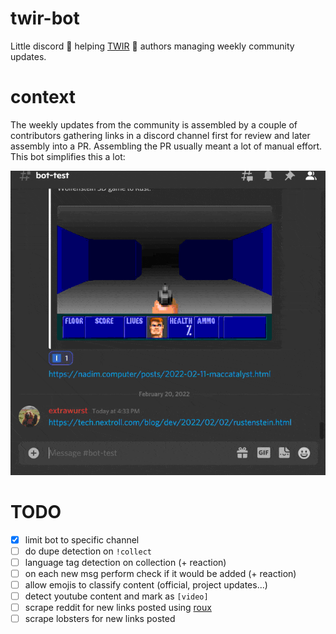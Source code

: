 # twir-bot
Little discord 🤖 helping [TWIR](https://github.com/rust-lang/this-week-in-rust) 🦀 authors managing weekly community updates.

# context
The weekly updates from the community is assembled by a couple of contributors gathering links in a discord channel first for review and later assembly into a PR. Assembling the PR usually meant a lot of manual effort. This bot simplifies this a lot:

![demo](demo.gif)

# TODO
* [x] limit bot to specific channel
* [ ] do dupe detection on `!collect`
* [ ] language tag detection on collection (+ reaction)
* [ ] on each new msg perform check if it would be added (+ reaction)
* [ ] allow emojis to classify content (official, project updates...)
* [ ] detect youtube content and mark as `[video]`
* [ ] scrape reddit for new links posted using [roux](https://github.com/halcyonnouveau/roux)
* [ ] scrape lobsters for new links posted
